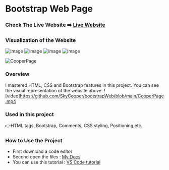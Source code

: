 # Bootstrap Web Page


### Check The Live Website ➡️ [Live Website](https://skycooper.github.io/bootstrapWeb/)


### Visualization of the Website
![image](https://user-images.githubusercontent.com/106506769/189526317-36c11978-3666-4c1f-9560-51c8a859a4da.png)
![image](https://user-images.githubusercontent.com/106506769/189526351-54e3807b-0a27-4a99-ac86-f04c2e4d9007.png)
![image](https://user-images.githubusercontent.com/106506769/189526401-27a9e79e-a757-4af6-b463-8ced1bc34d39.png)
![image](https://user-images.githubusercontent.com/106506769/189526415-1331280f-ff16-47f8-a593-6c8733ce03fd.png)

![CooperPage](https://user-images.githubusercontent.com/106506769/189528413-29e84db6-7a38-4237-9098-39a253654b0c.gif)

### Overview
I mastered HTML, CSS and Bootstrap features in this project. You can see the visual representation of the website above.
![video]https://github.com/SkyCooper/bootstrapWeb/blob/main/CooperPage.mp4

### Used in this project
👉HTML tags, Bootstrap, Comments, CSS styling, Positioning,etc.

### How to Use the Project
+ First download a code editor
+ Second open the files : [My Docs](https://github.com/SkyCooper/bootstrapWeb)
+ You can use this tutorial : [VS Code tutorial](https://www.youtube.com/watch?v=fJEbVCrEMSE)
